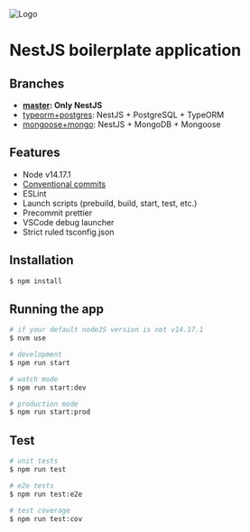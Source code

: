 ![Logo](https://i.postimg.cc/Qxt01Pq2/167322528-4602761833073521-2811105515199118326-n-1.png)
# NestJS boilerplate application

## Branches
- **[master](https://github.com/i-link-pro-team/nestjs-boilerplate/tree/master): Only NestJS**
- [typeorm+postgres](https://github.com/i-link-pro-team/nestjs-boilerplate/tree/typeorm+postgres): NestJS + PostgreSQL + TypeORM
- [mongoose+mongo](https://github.com/i-link-pro-team/nestjs-boilerplate/tree/mongoose+mongo): NestJS + MongoDB + Mongoose

## Features
* Node v14.17.1
* [Conventional commits](https://www.conventionalcommits.org/en/v1.0.0-beta.3/)
* ESLint
* Launch scripts (prebuild, build, start, test, etc.)
* Precommit prettier
* VSCode debug launcher
* Strict ruled tsconfig.json

## Installation

```bash
$ npm install
```

## Running the app

```bash
# if your default nodeJS version is not v14.17.1
$ nvm use 

# development
$ npm run start

# watch mode
$ npm run start:dev

# production mode
$ npm run start:prod
```

## Test

```bash
# unit tests
$ npm run test

# e2e tests
$ npm run test:e2e

# test coverage
$ npm run test:cov
```
